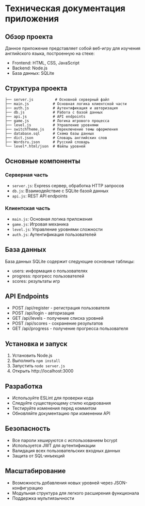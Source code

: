 # Техническая документация приложения

## Обзор проекта
Данное приложение представляет собой веб-игру для изучения английского языка, построенную на стеке:
- Frontend: HTML, CSS, JavaScript
- Backend: Node.js
- База данных: SQLite

## Структура проекта
```
├── server.js          # Основной серверный файл
├── main.js           # Основная логика клиентской части
├── auth.js           # Аутентификация и авторизация
├── db.js             # Работа с базой данных
├── api.js            # API endpoints
├── game.js           # Логика игрового процесса
├── level.js          # Управление уровнями
├── switchTheme.js    # Переключение темы оформления
├── database.sql      # Схема базы данных
├── dict.json         # Словарь английских слов
├── Wordsru.json      # Русский словарь
└── level*.html/json  # Файлы уровней
```

## Основные компоненты

### Серверная часть
- `server.js`: Express сервер, обработка HTTP запросов
- `db.js`: Взаимодействие с SQLite базой данных
- `api.js`: REST API endpoints

### Клиентская часть
- `main.js`: Основная логика приложения
- `game.js`: Игровая механика
- `level.js`: Управление уровнями сложности
- `auth.js`: Аутентификация пользователей

## База данных
База данных SQLite содержит следующие основные таблицы:
- users: информация о пользователях
- progress: прогресс пользователей
- scores: результаты игр

## API Endpoints
- POST /api/register - регистрация пользователя
- POST /api/login - авторизация
- GET /api/levels - получение списка уровней
- POST /api/scores - сохранение результатов
- GET /api/progress - получение прогресса пользователя

## Установка и запуск
1. Установить Node.js
2. Выполнить `npm install`
3. Запустить `node server.js`
4. Открыть http://localhost:3000

## Разработка
- Используйте ESLint для проверки кода
- Следуйте существующему стилю кодирования
- Тестируйте изменения перед коммитом
- Обновляйте документацию при изменении API

## Безопасность
- Все пароли хешируются с использованием bcrypt
- Используется JWT для аутентификации
- Валидация всех пользовательских входных данных
- Защита от SQL-инъекций

## Масштабирование
- Возможность добавления новых уровней через JSON-конфигурацию
- Модульная структура для легкого расширения функционала
- Поддержка мультиязычности 
